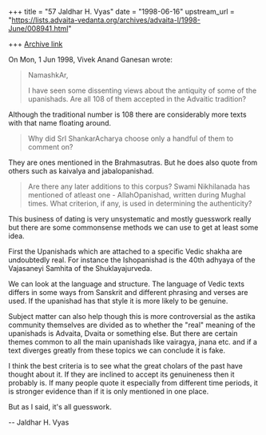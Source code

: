 +++
title = "57 Jaldhar H. Vyas"
date = "1998-06-16"
upstream_url = "https://lists.advaita-vedanta.org/archives/advaita-l/1998-June/008941.html"

+++
[Archive link](https://lists.advaita-vedanta.org/archives/advaita-l/1998-June/008941.html)

On Mon, 1 Jun 1998, Vivek Anand Ganesan wrote:

> NamashkAr,
>
>    I have seen some dissenting views about the antiquity of some of
> the upanishads.  Are all 108 of them accepted in the Advaitic
> tradition?

Although the traditional number is 108 there are considerably more texts
with that name floating around.

>  Why did SrI ShankarAcharya choose only a handful of them
> to comment on?

They are ones mentioned in the Brahmasutras.  But he does also quote from
others such as kaivalya and jabalopanishad.

>  Are there any later additions to this corpus?  Swami
> Nikhilanada has mentioned of atleast one - AllahOpanishad, written
> during Mughal times.  What criterion, if any, is used in determining
> the authenticity?

This business of dating is very unsystematic and mostly guesswork really
but there are some commonsense methods we can use to get at least some
idea.

First the Upanishads which are attached to a specific Vedic shakha are
undoubtedly real.  For instance the Ishopanishad is the 40th adhyaya of
the Vajasaneyi Samhita of the Shuklayajurveda.

We can look at the language and structure.  The language of Vedic texts
differs in some ways from Sanskrit and different phrasing and verses are
used.  If the upanishad has that style it is more likely to be genuine.

Subject matter can also help though this is more controversial as the
astika community themselves are divided as to whether the "real" meaning
of the upanishads is Advaita, Dvaita or something else.  But there are
certain themes common to all the main upanishads like vairagya, jnana etc.
and if a text diverges greatly from these topics we can conclude it is
fake.

I think the best criteria is to see what the great cholars of the past
have thought about it.  If they are inclined to accept its genuineness
then it probably is.  If many people quote it especially from different
time periods, it is stronger evidence than if it is only mentioned in one
place.

But as I said, it's all guesswork.

--
Jaldhar H. Vyas <jaldhar at braincells.com>

